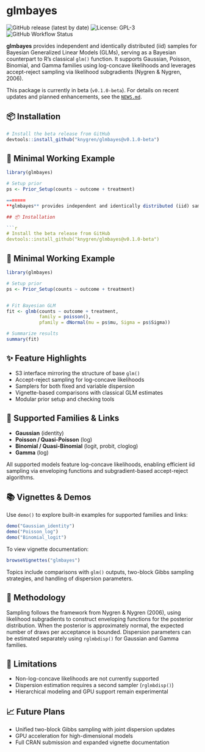 # glmbayes

![GitHub release (latest by date)](https://img.shields.io/github/v/release/knygren/glmbayes?label=version)
![License: GPL-3](https://img.shields.io/badge/license-GPL--3-blue.svg)
![GitHub Workflow Status](https://img.shields.io/github/actions/workflow/status/knygren/glmbayes/R-CMD-check.yaml?label=R%20CMD%20Check)

**glmbayes** provides independent and identically distributed (iid) samples for Bayesian Generalized Linear Models (GLMs), serving as a Bayesian counterpart to R’s classical `glm()` function. It supports Gaussian, Poisson, Binomial, and Gamma families using log-concave likelihoods and leverages accept-reject sampling via likelihood subgradients (Nygren & Nygren, 2006).

This package is currently in beta (`v0.1.0-beta`). For details on recent updates and planned enhancements, see the [`NEWS.md`](https://github.com/knygren/glmbayes/blob/main/NEWS.md).

## 📦 Installation

```r
# Install the beta release from GitHub
devtools::install_github("knygren/glmbayes@v0.1.0-beta")
```

## 🧪 Minimal Working Example

```r
library(glmbayes)

# Setup prior
ps <- Prior_Setup(counts ~ outcome + treatment)

=======
**glmbayes** provides independent and identically distributed (iid) samples for Bayesian Generalized Linear Models (GLMs), serving as a Bayesian counterpart to R’s classical `glm()` function. It supports Gaussian, Poisson, Binomial, and Gamma families using log-concave likelihoods and leverages accept-reject sampling via likelihood subgradients (Nygren & Nygren, 2006).

## 📦 Installation

```r
# Install the beta release from GitHub
devtools::install_github("knygren/glmbayes@v0.1.0-beta")
```

## 🧪 Minimal Working Example

```r
library(glmbayes)

# Setup prior
ps <- Prior_Setup(counts ~ outcome + treatment)


# Fit Bayesian GLM
fit <- glmb(counts ~ outcome + treatment,
            family = poisson(),
            pfamily = dNormal(mu = ps$mu, Sigma = ps$Sigma))

# Summarize results
summary(fit)
```

## ✨ Feature Highlights

- S3 interface mirroring the structure of base `glm()`
- Accept-reject sampling for log-concave likelihoods
- Samplers for both fixed and variable dispersion
- Vignette-based comparisons with classical GLM estimates
- Modular prior setup and checking tools

## 📘 Supported Families & Links

- **Gaussian** (identity)
- **Poisson / Quasi-Poisson** (log)
- **Binomial / Quasi-Binomial** (logit, probit, cloglog)
- **Gamma** (log)

All supported models feature log-concave likelihoods, enabling efficient iid sampling via enveloping functions and subgradient-based accept-reject algorithms.

## 📚 Vignettes & Demos

Use `demo()` to explore built-in examples for supported families and links:

```r
demo("Gaussian_identity")
demo("Poisson_log")
demo("Binomial_logit")
```

To view vignette documentation:

```r
browseVignettes("glmbayes")
```

Topics include comparisons with `glm()` outputs, two-block Gibbs sampling strategies, and handling of dispersion parameters.

## 🧠 Methodology

Sampling follows the framework from Nygren & Nygren (2006), using likelihood subgradients to construct enveloping functions for the posterior distribution. When the posterior is approximately normal, the expected number of draws per acceptance is bounded. Dispersion parameters can be estimated separately using `rglmbdisp()` for Gaussian and Gamma families.

## 🚧 Limitations

- Non-log-concave likelihoods are not currently supported
- Dispersion estimation requires a second sampler (`rglmbdisp()`)
- Hierarchical modeling and GPU support remain experimental

## 📈 Future Plans

- Unified two-block Gibbs sampling with joint dispersion updates
- GPU acceleration for high-dimensional models
- Full CRAN submission and expanded vignette documentation